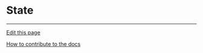 # State

---
[Edit this page](https://github.com/saascade/platform.saascade.com/edit/main/Hub/Organizations/Projects/Design/SubdomainWorkflows/BlueprintEditor/Blocks/State/README.md)

[How to contribute to the docs](../../../../../../../../General/HowToContribute/README.md)
